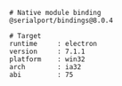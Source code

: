     # Native module binding
    @serialport/bindings@8.0.4
    
    # Target
    runtime     : electron 
    version     : 7.1.1
    platform    : win32
    arch        : ia32
    abi         : 75
